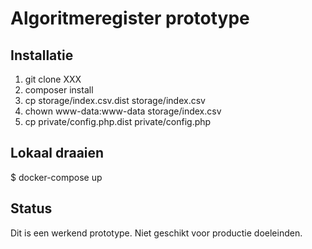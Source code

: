 # Algoritmeregister prototype

## Installatie

1. git clone XXX
2. composer install
3. cp storage/index.csv.dist storage/index.csv
4. chown www-data:www-data storage/index.csv
5. cp private/config.php.dist private/config.php

## Lokaal draaien

  $ docker-compose up

## Status

Dit is een werkend prototype. Niet geschikt voor productie doeleinden.
